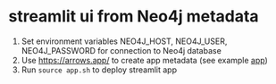 # streamlit ui from Neo4j metadata

1) Set environment variables NEO4J_HOST, NEO4J_USER, NEO4J_PASSWORD for connection to Neo4j database
2) Use https://arrows.app/ to create app metadata (see example [app](data/graph-driven-app-metadata.json))
3) Run ```source app.sh``` to deploy streamlit app 